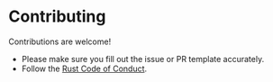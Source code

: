 # Contributing

Contributions are welcome!

* Please make sure you fill out the issue or PR template accurately.
* Follow the [Rust Code of Conduct](https://www.rust-lang.org/policies/code-of-conduct).
